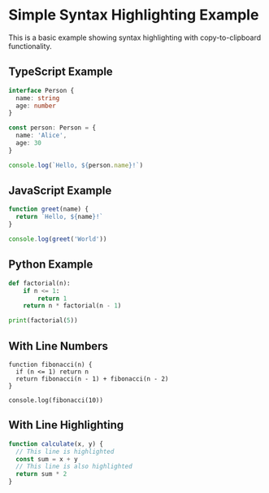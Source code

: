 # Simple Syntax Highlighting Example

This is a basic example showing syntax highlighting with copy-to-clipboard functionality.

## TypeScript Example

```ts
interface Person {
  name: string
  age: number
}

const person: Person = {
  name: 'Alice',
  age: 30
}

console.log(`Hello, ${person.name}!`)
```

## JavaScript Example

```js
function greet(name) {
  return `Hello, ${name}!`
}

console.log(greet('World'))
```

## Python Example

```python
def factorial(n):
    if n <= 1:
        return 1
    return n * factorial(n - 1)

print(factorial(5))
```

## With Line Numbers

```ts:line-numbers
function fibonacci(n) {
  if (n <= 1) return n
  return fibonacci(n - 1) + fibonacci(n - 2)
}

console.log(fibonacci(10))
```

## With Line Highlighting

```js {2,4}
function calculate(x, y) {
  // This line is highlighted
  const sum = x + y
  // This line is also highlighted
  return sum * 2
}
```
